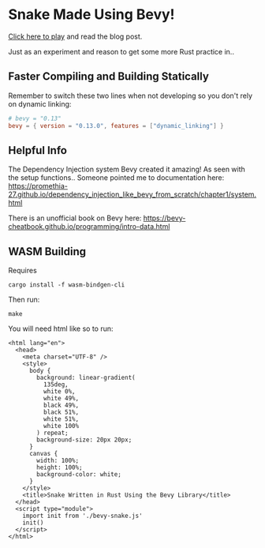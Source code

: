 # Snake Made Using Bevy!

[Click here to play](https://bbarrows.com/posts/bevy-snake) and read the blog post.

Just as an experiment and reason to get some more Rust practice in..

## Faster Compiling and Building Statically

Remember to switch these two lines when not developing so you don't rely on dynamic linking:
```toml
# bevy = "0.13"
bevy = { version = "0.13.0", features = ["dynamic_linking"] }
```

## Helpful Info

The Dependency Injection system Bevy created it amazing! As seen with the setup functions..
Someone pointed me to documentation here: https://promethia-27.github.io/dependency_injection_like_bevy_from_scratch/chapter1/system.html

There is an unofficial book on Bevy here: https://bevy-cheatbook.github.io/programming/intro-data.html

## WASM Building

Requires 
```
cargo install -f wasm-bindgen-cli
```

Then run:
```
make
```

You will need html like so to run:
```
<html lang="en">
  <head>
    <meta charset="UTF-8" />
    <style>
      body {
        background: linear-gradient(
          135deg,
          white 0%,
          white 49%,
          black 49%,
          black 51%,
          white 51%,
          white 100%
        ) repeat;
        background-size: 20px 20px;
      }
      canvas {
        width: 100%;
        height: 100%;
        background-color: white;
      }
    </style>
    <title>Snake Written in Rust Using the Bevy Library</title>
  </head>
  <script type="module">
    import init from './bevy-snake.js'
    init()
  </script>
</html>

```
